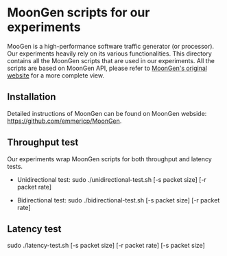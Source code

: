 # MoonGen scripts for our experiments
MooGen is a high-performance software traffic generator (or processor). Our experiments heavily rely on its various functionalities. This directory contains all the MoonGen scripts that are used in our experiments. All the scripts are based on MoonGen API, please refer to [MoonGen's original website](https://github.com/emmericp/MoonGen) for a more complete view. 

## Installation
Detailed instructions of MoonGen can be found on MoonGen webside: https://github.com/emmericp/MoonGen.

## Throughput test
Our experiments wrap MoonGen scripts for both throughput and latency tests.

* Unidirectional test: sudo ./unidirectional-test.sh [-s packet size] [-r packet rate]

* Bidirectional test: sudo ./bidirectional-test.sh [-s packet size] [-r packet rate]

## Latency test
sudo ./latency-test.sh [-s packet size] [-r packet rate] [-s packet size]
